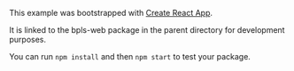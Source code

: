 This example was bootstrapped with [Create React App](https://github.com/facebook/create-react-app).

It is linked to the bpls-web package in the parent directory for development purposes.

You can run `npm install` and then `npm start` to test your package.
